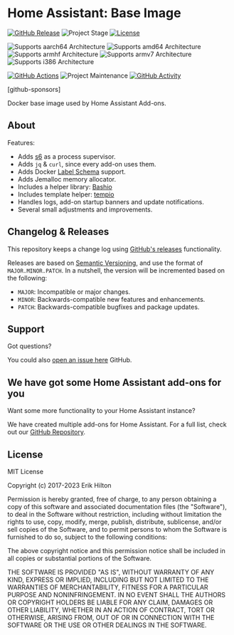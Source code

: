 # Home Assistant: Base Image

[![GitHub Release][releases-shield]][releases]
![Project Stage][project-stage-shield]
[![License][license-shield]](LICENSE.md)

![Supports aarch64 Architecture][aarch64-shield]
![Supports amd64 Architecture][amd64-shield]
![Supports armhf Architecture][armhf-shield]
![Supports armv7 Architecture][armv7-shield]
![Supports i386 Architecture][i386-shield]

[![GitHub Actions][github-actions-shield]][github-actions]
![Project Maintenance][maintenance-shield]
[![GitHub Activity][commits-shield]][commits]

[github-sponsors]

Docker base image used by Home Assistant Add-ons.

## About

Features:

- Adds [s6] as a process supervisor.
- Adds `jq` & `curl`, since every add-on uses them.
- Adds Docker [Label Schema][label-schema] support.
- Adds Jemalloc memory allocator.
- Includes a helper library: [Bashio][bashio]
- Includes template helper: [tempio][tempio]
- Handles logs, add-on startup banners and update notifications.
- Several small adjustments and improvements.

## Changelog & Releases

This repository keeps a change log using [GitHub's releases][releases]
functionality.

Releases are based on [Semantic Versioning][semver], and use the format
of `MAJOR.MINOR.PATCH`. In a nutshell, the version will be incremented
based on the following:

- `MAJOR`: Incompatible or major changes.
- `MINOR`: Backwards-compatible new features and enhancements.
- `PATCH`: Backwards-compatible bugfixes and package updates.

## Support

Got questions?

You could also [open an issue here][issue] GitHub.

## We have got some Home Assistant add-ons for you

Want some more functionality to your Home Assistant instance?

We have created multiple add-ons for Home Assistant. For a full list, check out
our [GitHub Repository][repository].

## License

MIT License

Copyright (c) 2017-2023 Erik Hilton

Permission is hereby granted, free of charge, to any person obtaining a copy
of this software and associated documentation files (the "Software"), to deal
in the Software without restriction, including without limitation the rights
to use, copy, modify, merge, publish, distribute, sublicense, and/or sell
copies of the Software, and to permit persons to whom the Software is
furnished to do so, subject to the following conditions:

The above copyright notice and this permission notice shall be included in all
copies or substantial portions of the Software.

THE SOFTWARE IS PROVIDED "AS IS", WITHOUT WARRANTY OF ANY KIND, EXPRESS OR
IMPLIED, INCLUDING BUT NOT LIMITED TO THE WARRANTIES OF MERCHANTABILITY,
FITNESS FOR A PARTICULAR PURPOSE AND NONINFRINGEMENT. IN NO EVENT SHALL THE
AUTHORS OR COPYRIGHT HOLDERS BE LIABLE FOR ANY CLAIM, DAMAGES OR OTHER
LIABILITY, WHETHER IN AN ACTION OF CONTRACT, TORT OR OTHERWISE, ARISING FROM,
OUT OF OR IN CONNECTION WITH THE SOFTWARE OR THE USE OR OTHER DEALINGS IN THE
SOFTWARE.

[aarch64-shield]: https://img.shields.io/badge/aarch64-yes-green.svg
[amd64-shield]: https://img.shields.io/badge/amd64-yes-green.svg
[armhf-shield]: https://img.shields.io/badge/armhf-yes-green.svg
[armv7-shield]: https://img.shields.io/badge/armv7-yes-green.svg
[bashio]: https://github.com/hassio-addons/bashio
[commits-shield]: https://img.shields.io/github/commit-activity/y/erik73/addon-base.svg
[commits]: https://github.com/erik73/addon-base/commits/main
[contributors]: https://github.com/erik73/addon-base/graphs/contributors
[github-actions-shield]: https://github.com/erik73/addon-base/workflows/CI/badge.svg
[github-actions]: https://github.com/erik73/addon-base/actions
[i386-shield]: https://img.shields.io/badge/i386-yes-green.svg
[issue]: https://github.com/erik73/addon-base/issues
[label-schema]: http://label-schema.org/
[license-shield]: https://img.shields.io/github/license/erik73/addon-base.svg
[maintenance-shield]: https://img.shields.io/maintenance/yes/2023.svg
[project-stage-shield]: https://img.shields.io/badge/Project%20Stage-Production%20Ready-brightgreen.svg
[releases-shield]: https://img.shields.io/github/release/erik73/addon-base.svg
[releases]: https://github.com/erik73/addon-base/releases
[repository]: https://github.com/erik73/hassio-addons
[s6]: http://skarnet.org/software/s6/overview.html
[semver]: http://semver.org/spec/v2.0.0.html
[tempio]: https://github.com/home-assistant/tempio
